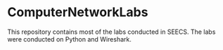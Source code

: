 # ComputerNetworkLabs
This repository contains most of the labs conducted in SEECS.
The labs were conducted on Python and Wireshark.
